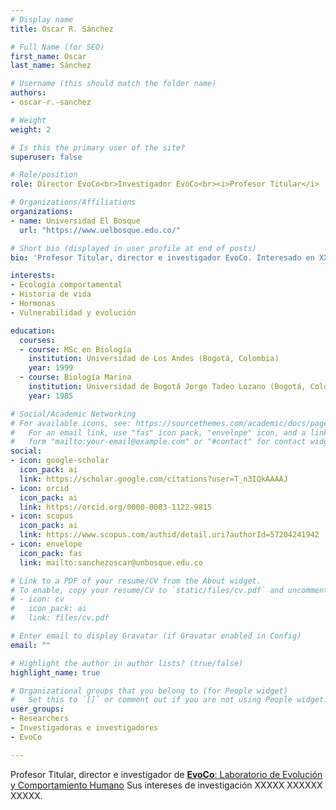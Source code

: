 ```yaml
---
# Display name
title: Oscar R. Sánchez

# Full Name (for SEO)
first_name: Oscar
last_name: Sánchez

# Username (this should match the folder name)
authors:
- oscar-r.-sanchez

# Weight
weight: 2

# Is this the primary user of the site?
superuser: false

# Role/position
role: Director EvoCo<br>Investigador EvoCo<br><i>Profesor Titular</i>

# Organizations/Affiliations
organizations:
- name: Universidad El Bosque
  url: "https://www.uelbosque.edu.co/"

# Short bio (displayed in user profile at end of posts)
bio: 'Profesor Titular, director e investigador EvoCo. Interesado en XXXX XXXXX XXXXX.'

interests:
- Ecología comportamental
- Historia de vida
- Hormonas
- Vulnerabilidad y evolución

education:
  courses:
  - course: MSc en Biología
    institution: Universidad de Los Andes (Bogotá, Colombia)
    year: 1999
  - course: Biología Marina
    institution: Universidad de Bogotá Jorge Tadeo Lozano (Bogotá, Colombia)
    year: 1985

# Social/Academic Networking
# For available icons, see: https://sourcethemes.com/academic/docs/page-builder/#icons
#   For an email link, use "fas" icon pack, "envelope" icon, and a link in the
#   form "mailto:your-email@example.com" or "#contact" for contact widget.
social:
- icon: google-scholar
  icon_pack: ai
  link: https://scholar.google.com/citations?user=T_n3IQkAAAAJ
- icon: orcid
  icon_pack: ai
  link: https://orcid.org/0000-0003-1122-9815
- icon: scopus
  icon_pack: ai
  link: https://www.scopus.com/authid/detail.uri?authorId=57204241942
- icon: envelope
  icon_pack: fas
  link: mailto:sanchezoscar@unbosque.edu.co 

# Link to a PDF of your resume/CV from the About widget.
# To enable, copy your resume/CV to `static/files/cv.pdf` and uncomment the lines below.
# - icon: cv
#   icon_pack: ai
#   link: files/cv.pdf

# Enter email to display Gravatar (if Gravatar enabled in Config)
email: ""

# Highlight the author in author lists? (true/false)
highlight_name: true

# Organizational groups that you belong to (for People widget)
#   Set this to `[]` or comment out if you are not using People widget.
user_groups:
- Researchers
- Investigadoras e investigadores
- EvoCo

---
```


Profesor Titular, director e investigador de [**EvoCo**: Laboratorio de Evolución y Comportamiento Humano](../../evoco/) Sus intereses de investigación XXXXX XXXXXX XXXXX.
